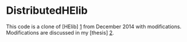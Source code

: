 DistributedHElib
=====

This code is a clone of [HElib] [1] from December 2014 with modifications. Modifications are discussed in my [thesis] [2].

  [1]: https://github.com/shaih/HElib       "HElib"
  [2]: https://github.com/eaframe/Thesis	"Thesis"